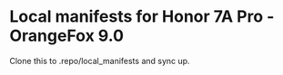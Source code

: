 # Local manifests for Honor 7A Pro - OrangeFox 9.0
Clone this to .repo/local_manifests and sync up.

